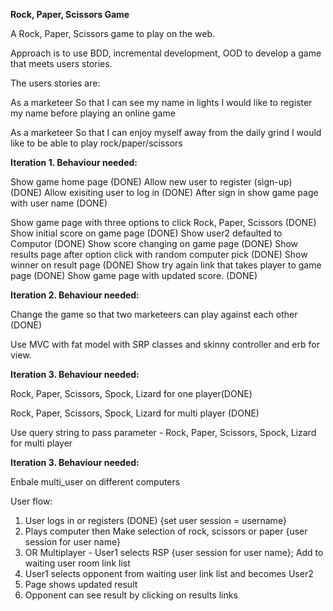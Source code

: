 **Rock, Paper, Scissors Game**A Rock, Paper, Scissors game to play on the web.Approach is to use BDD, incremental development, OOD to develop a game that meets users stories.The users stories are:As a marketeerSo that I can see my name in lightsI would like to register my name before playing an online gameAs a marketeerSo that I can enjoy myself away from the daily grindI would like to be able to play rock/paper/scissors**Iteration 1. Behaviour needed:**Show game home page (DONE)Allow new user to register (sign-up) (DONE)Allow exisiting user to log in (DONE)After sign in show game page with user name (DONE)Show game page with three options to click Rock, Paper, Scissors (DONE)Show initial score on game page (DONE)Show user2 defaulted to Computor (DONE)Show score changing on game page (DONE)Show results page after option click with random computer pick (DONE)Show winner on result page (DONE)Show try again link that takes player to game page (DONE)Show game page with updated score. (DONE)**Iteration 2. Behaviour needed:**Change the game so that two marketeers can play against each other (DONE)Use MVC with fat model with SRP classes and skinny controller and erb for view.**Iteration 3. Behaviour needed:**Rock, Paper, Scissors, Spock, Lizard  for one player(DONE)Rock, Paper, Scissors, Spock, Lizard  for multi player (DONE)Use query string to pass parameter - Rock, Paper, Scissors, Spock, Lizard  for multi player**Iteration 3. Behaviour needed:**Enbale multi_user on different computersUser flow:1. User logs in or registers (DONE) {set user session = username}2. Plays computer then Make selection of rock, scissors or paper {user session for user name}3. OR Multiplayer  - User1 selects RSP {user session for user name}; Add to waiting user room link list4. User1 selects opponent from waiting user link list and becomes User25. Page shows updated result6. Opponent can see result by clicking on results links